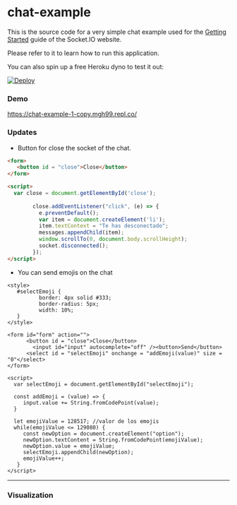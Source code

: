 # chat-example

This is the source code for a very simple chat example used for
the [Getting Started](http://socket.io/get-started/chat/) guide
of the Socket.IO website.

Please refer to it to learn how to run this application.

You can also spin up a free Heroku dyno to test it out:

[![Deploy](https://www.herokucdn.com/deploy/button.png)](https://heroku.com/deploy?template=https://github.com/socketio/chat-example)

### Demo

https://chat-example-1-copy.mgh99.repl.co/

### Updates

* Button for close the socket of the chat.

```html
<form>
   <button id = "close">Close</button>
</form>

<script>
  var close = document.getElementById('close');
      
        close.addEventListener("click", (e) => {
          e.preventDefault();
          var item = document.createElement('li');
          item.textContext = "Te has desconectado";
          messages.appendChild(item);
          window.scrollTo(0, document.body.scrollHeight);
          socket.disconnected();
        });
</script>

```

* You can send emojis on the chat

```
<style>
   #selectEmoji {
          border: 4px solid #333;
          border-radius: 5px;
          width: 10%;
   }
</style>

<form id="form" action="">
      <button id = "close">Close</button>
        <input id="input" autocomplete="off" /><button>Send</button>
      <select id = "selectEmoji" onchange = "addEmoji(value)" size = "0"</select>
</form>

<script>
  var selectEmoji = document.getElementById("selectEmoji");

  const addEmoji = (value) => {
     input.value += String.fromCodePoint(value);
  }

  let emojiValue = 128517; //valor de los emojis
  while(emojiValue <= 129080) {
     const newOption = document.createElement("option");
     newOption.textContent = String.fromCodePoint(emojiValue);
     newOption.value = emojiValue;
     selectEmoji.appendChild(newOption);
     emojiValue++;
   }
</script>

```
-----------------------------------------------------------------------
### Visualization 







